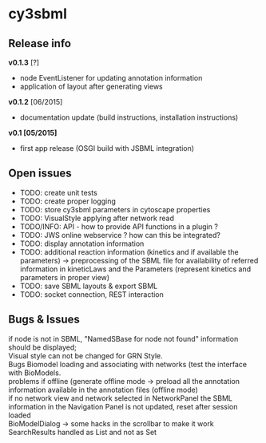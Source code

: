 # cy3sbml
## Release info

**v0.1.3** [?]
* node EventListener for updating annotation information
* application of layout after generating views

**v0.1.2** [06/2015]
* documentation update (build instructions, installation instructions)

**v0.1 [05/2015]**
* first app release (OSGI build with JSBML integration)

## Open issues
* TODO: create unit tests
* TODO: create proper logging
* TODO: store cy3sbml parameters in cytoscape properties
* TODO: VisualStyle applying after network read
* TODO/INFO: API - how to provide API functions in a plugin ?
* TODO: JWS online webservice ? how can this be integrated?
* TODO: display annotation information
* TODO: additional reaction information (kinetics and if available the parameters)
-> preprocessing of the SBML file for availability of referred information in kineticLaws and the Parameters (represent kinetics and parameters in proper view)
* TODO: save SBML layouts & export SBML
* TODO: socket connection, REST interaction

## Bugs & Issues
<BUG cy2sbml> if node is not in SBML, "NamedSBase for node not found" information should be displayed;  
<BUG cy2sbml> Visual style can not be changed for GRN Style.  
<FIXME cy2sbml> Bugs Biomodel loading and associating with networks (test the interface with BioModels.  
<FIXME cy2sbml> problems if offline (generate offline mode -> preload all the annotation information 
available in the annotation files (offline mode)  
<FIXME cy2sbml> if no network view and network selected in NetworkPanel the SBML information in the
Navigation Panel is not updated, reset after session loaded  
<FIX cy2sbml> BioModelDialog -> some hacks in the scrollbar to make it work SearchResults handled as List and not as Set  
